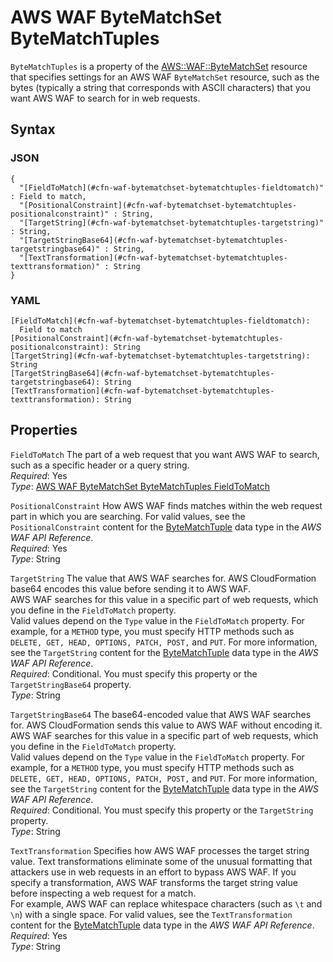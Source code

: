 # AWS WAF ByteMatchSet ByteMatchTuples<a name="aws-properties-waf-bytematchset-bytematchtuples"></a>

`ByteMatchTuples` is a property of the [AWS::WAF::ByteMatchSet](aws-resource-waf-bytematchset.md) resource that specifies settings for an AWS WAF `ByteMatchSet` resource, such as the bytes \(typically a string that corresponds with ASCII characters\) that you want AWS WAF to search for in web requests\.

## Syntax<a name="w4ab1c21c14e2099b5"></a>

### JSON<a name="aws-properties-waf-bytematchset-bytematchtuples-syntax.json"></a>

```
{
  "[FieldToMatch](#cfn-waf-bytematchset-bytematchtuples-fieldtomatch)" : Field to match,
  "[PositionalConstraint](#cfn-waf-bytematchset-bytematchtuples-positionalconstraint)" : String,
  "[TargetString](#cfn-waf-bytematchset-bytematchtuples-targetstring)" : String,
  "[TargetStringBase64](#cfn-waf-bytematchset-bytematchtuples-targetstringbase64)" : String,
  "[TextTransformation](#cfn-waf-bytematchset-bytematchtuples-texttransformation)" : String
}
```

### YAML<a name="aws-properties-waf-bytematchset-bytematchtuples-syntax.yaml"></a>

```
[FieldToMatch](#cfn-waf-bytematchset-bytematchtuples-fieldtomatch):
  Field to match
[PositionalConstraint](#cfn-waf-bytematchset-bytematchtuples-positionalconstraint): String
[TargetString](#cfn-waf-bytematchset-bytematchtuples-targetstring): String
[TargetStringBase64](#cfn-waf-bytematchset-bytematchtuples-targetstringbase64): String
[TextTransformation](#cfn-waf-bytematchset-bytematchtuples-texttransformation): String
```

## Properties<a name="w4ab1c21c14e2099b7"></a>

`FieldToMatch`  <a name="cfn-waf-bytematchset-bytematchtuples-fieldtomatch"></a>
The part of a web request that you want AWS WAF to search, such as a specific header or a query string\.  
*Required*: Yes  
*Type*: [AWS WAF ByteMatchSet ByteMatchTuples FieldToMatch](aws-properties-waf-bytematchset-bytematchtuples-fieldtomatch.md)

`PositionalConstraint`  <a name="cfn-waf-bytematchset-bytematchtuples-positionalconstraint"></a>
How AWS WAF finds matches within the web request part in which you are searching\. For valid values, see the `PositionalConstraint` content for the [ByteMatchTuple](https://docs.aws.amazon.com/waf/latest/APIReference/API_ByteMatchTuple.html) data type in the *AWS WAF API Reference*\.  
*Required*: Yes  
*Type*: String

`TargetString`  <a name="cfn-waf-bytematchset-bytematchtuples-targetstring"></a>
The value that AWS WAF searches for\. AWS CloudFormation base64 encodes this value before sending it to AWS WAF\.  
AWS WAF searches for this value in a specific part of web requests, which you define in the `FieldToMatch` property\.  
Valid values depend on the `Type` value in the `FieldToMatch` property\. For example, for a `METHOD` type, you must specify HTTP methods such as `DELETE, GET, HEAD, OPTIONS, PATCH, POST,` and `PUT`\. For more information, see the `TargetString` content for the [ByteMatchTuple](https://docs.aws.amazon.com/waf/latest/APIReference/API_ByteMatchTuple.html) data type in the *AWS WAF API Reference*\.  
*Required*: Conditional\. You must specify this property or the `TargetStringBase64` property\.  
*Type*: String

`TargetStringBase64`  <a name="cfn-waf-bytematchset-bytematchtuples-targetstringbase64"></a>
The base64\-encoded value that AWS WAF searches for\. AWS CloudFormation sends this value to AWS WAF without encoding it\.  
AWS WAF searches for this value in a specific part of web requests, which you define in the `FieldToMatch` property\.  
Valid values depend on the `Type` value in the `FieldToMatch` property\. For example, for a `METHOD` type, you must specify HTTP methods such as `DELETE, GET, HEAD, OPTIONS, PATCH, POST,` and `PUT`\. For more information, see the `TargetString` content for the [ByteMatchTuple](https://docs.aws.amazon.com/waf/latest/APIReference/API_ByteMatchTuple.html) data type in the *AWS WAF API Reference*\.  
*Required*: Conditional\. You must specify this property or the `TargetString` property\.  
*Type*: String

`TextTransformation`  <a name="cfn-waf-bytematchset-bytematchtuples-texttransformation"></a>
Specifies how AWS WAF processes the target string value\. Text transformations eliminate some of the unusual formatting that attackers use in web requests in an effort to bypass AWS WAF\. If you specify a transformation, AWS WAF transforms the target string value before inspecting a web request for a match\.  
For example, AWS WAF can replace whitespace characters \(such as `\t` and `\n`\) with a single space\. For valid values, see the `TextTransformation` content for the [ByteMatchTuple](https://docs.aws.amazon.com/waf/latest/APIReference/API_ByteMatchTuple.html) data type in the *AWS WAF API Reference*\.  
*Required*: Yes  
*Type*: String